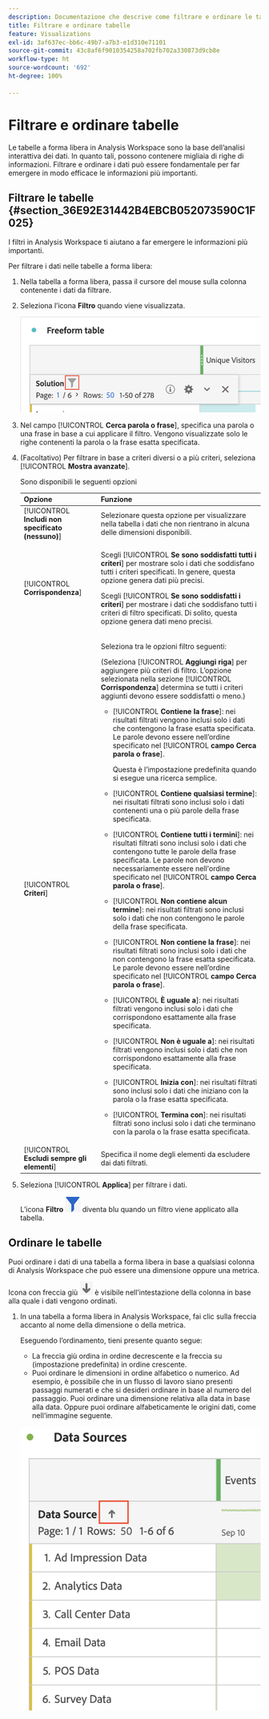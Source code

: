 ```yaml
---
description: Documentazione che descrive come filtrare e ordinare le tabelle in Analysis Workspace.
title: Filtrare e ordinare tabelle
feature: Visualizations
exl-id: 3af637ec-bb6c-49b7-a7b3-e1d310e71101
source-git-commit: 43c8af6f9010354258a702fb702a330873d9cb8e
workflow-type: ht
source-wordcount: '692'
ht-degree: 100%

---
```


# Filtrare e ordinare tabelle

Le tabelle a forma libera in Analysis Workspace sono la base dell’analisi interattiva dei dati. In quanto tali, possono contenere migliaia di righe di informazioni. Filtrare e ordinare i dati può essere fondamentale per far emergere in modo efficace le informazioni più importanti.

<!--The following video covers filter and sort options in Analysis Workspace, in addition to pagination options:

>[!VIDEO](https://video.tv.adobe.com/v/23968)-->

## Filtrare le tabelle {#section_36E92E31442B4EBCB052073590C1F025}

I filtri in Analysis Workspace ti aiutano a far emergere le informazioni più importanti.

Per filtrare i dati nelle tabelle a forma libera:

1. Nella tabella a forma libera, passa il cursore del mouse sulla colonna contenente i dati da filtrare. <!--only some types of columns show the filter... Which? Just Dimensions?-->

1. Seleziona l’icona **Filtro** quando viene visualizzata.

   ![Icona del filtro in una tabella](assets/table-filter-icon.png)

1. Nel campo [!UICONTROL **Cerca parola o frase**], specifica una parola o una frase in base a cui applicare il filtro. Vengono visualizzate solo le righe contenenti la parola o la frase esatta specificata.

1. (Facoltativo) Per filtrare in base a criteri diversi o a più criteri, seleziona [!UICONTROL **Mostra avanzate**].

   Sono disponibili le seguenti opzioni

   | Opzione | Funzione |
   |---------|----------|
   | [!UICONTROL **Includi non specificato (nessuno)**] | Selezionare questa opzione per visualizzare nella tabella i dati che non rientrano in alcuna delle dimensioni disponibili. <!--what is this?--> |
   | [!UICONTROL **Corrispondenza**] | <p>Scegli [!UICONTROL **Se sono soddisfatti tutti i criteri**] per mostrare solo i dati che soddisfano tutti i criteri specificati. In genere, questa opzione genera dati più precisi.</p> <p>Scegli [!UICONTROL **Se sono soddisfatti i criteri**] per mostrare i dati che soddisfano tutti i criteri di filtro specificati. Di solito, questa opzione genera dati meno precisi.</p> |
   | [!UICONTROL **Criteri**] | <p>Seleziona tra le opzioni filtro seguenti:</p><p>(Seleziona [!UICONTROL **Aggiungi riga**] per aggiungere più criteri di filtro. L’opzione selezionata nella sezione [!UICONTROL **Corrispondenza**] determina se tutti i criteri aggiunti devono essere soddisfatti o meno.)</p><ul><li><p>[!UICONTROL **Contiene la frase**]: nei risultati filtrati vengono inclusi solo i dati che contengono la frase esatta specificata. Le parole devono essere nell’ordine specificato nel [!UICONTROL **campo Cerca parola o frase**].<p>Questa è l’impostazione predefinita quando si esegue una ricerca semplice.</p></p></li><li><p>[!UICONTROL **Contiene qualsiasi termine**]: nei risultati filtrati sono inclusi solo i dati contenenti una o più parole della frase specificata. </p></li><li><p>[!UICONTROL **Contiene tutti i termini**]: nei risultati filtrati sono inclusi solo i dati che contengono tutte le parole della frase specificata. Le parole non devono necessariamente essere nell&#39;ordine specificato nel [!UICONTROL **campo Cerca parola o frase**].</p></li><li><p>[!UICONTROL **Non contiene alcun termine**]: nei risultati filtrati sono inclusi solo i dati che non contengono le parole della frase specificata. </p></li><li><p>[!UICONTROL **Non contiene la frase**]: nei risultati filtrati sono inclusi solo i dati che non contengono la frase esatta specificata. Le parole devono essere nell’ordine specificato nel [!UICONTROL **campo Cerca parola o frase**].</p></li><li><p>[!UICONTROL **È uguale a**]: nei risultati filtrati vengono inclusi solo i dati che corrispondono esattamente alla frase specificata. </p></li><li><p>[!UICONTROL **Non è uguale a**]: nei risultati filtrati vengono inclusi solo i dati che non corrispondono esattamente alla frase specificata. </p></li><li><p>[!UICONTROL **Inizia con**]: nei risultati filtrati sono inclusi solo i dati che iniziano con la parola o la frase esatta specificata. </p></li><li><p>[!UICONTROL **Termina con**]: nei risultati filtrati sono inclusi solo i dati che terminano con la parola o la frase esatta specificata. </p></li></ul> |
   | [!UICONTROL **Escludi sempre gli elementi**] | Specifica il nome degli elementi da escludere dai dati filtrati. |

1. Seleziona [!UICONTROL **Applica**] per filtrare i dati.

   L’icona **Filtro** ![Tabella con icona del filtro blu](assets/table-filter-blue-icon.png) diventa blu quando un filtro viene applicato alla tabella.

## Ordinare le tabelle

Puoi ordinare i dati di una tabella a forma libera in base a qualsiasi colonna di Analysis Workspace che può essere una dimensione oppure una metrica.

Icona con freccia giù ![Colonna tabella ordinata con icona con freccia giù](assets/table-sort-arrow-icon.png) è visibile nell’intestazione della colonna in base alla quale i dati vengono ordinati.

1. In una tabella a forma libera in Analysis Workspace, fai clic sulla freccia accanto al nome della dimensione o della metrica.

   Eseguendo l’ordinamento, tieni presente quanto segue:

   * La freccia giù ordina in ordine decrescente e la freccia su (impostazione predefinita) in ordine crescente.
   * Puoi ordinare le dimensioni in ordine alfabetico o numerico. Ad esempio, è possibile che in un flusso di lavoro siano presenti passaggi numerati e che si desideri ordinare in base al numero del passaggio. Puoi ordinare una dimensione relativa alla data in base alla data. Oppure puoi ordinare alfabeticamente le origini dati, come nell‘immagine seguente.

   ![](assets/sort-dimensions.png)


